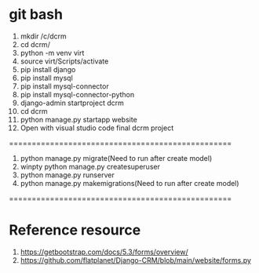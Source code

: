 # git bash

1. mkdir /c/dcrm
2. cd dcrm/
3. python -m venv virt
4. source virt/Scripts/activate
5. pip install django
6. pip install mysql
7. pip install mysql-connector
8. pip install mysql-connector-python
9. django-admin startproject dcrm
10. cd dcrm
11. python manage.py startapp website
12. Open with visual studio code final dcrm project

=================================================

1. python manage.py migrate(Need to run after create model)
2. winpty python manage.py createsuperuser
3. python manage.py runserver
4. python manage.py makemigrations(Need to run after create model)

=================================================
# Reference resource
1. https://getbootstrap.com/docs/5.3/forms/overview/
2. https://github.com/flatplanet/Django-CRM/blob/main/website/forms.py
